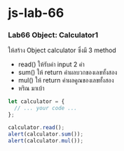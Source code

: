 # js-lab-66
### Lab66 Object: Calculator1
ให้สร้าง Object calculator ซึ่งมี 3 method
- read() ให้รับค่า input 2 ค่า
- sum() ให้ return ค่าผลบวกของเลขทั้งสอง
- mul() ให้ return ค่าผลคูณของเลขทั้งสอง
- หริณ มาเบ้า

```JavaScript
let calculator = {
  // ... your code ...
};

calculator.read();
alert(calculator.sum());
alert(calculator.mul());
```
